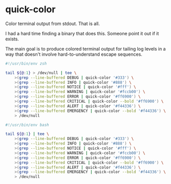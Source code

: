 # quick-color

Color terminal output from stdout. That is all.

I had a hard time finding a binary that does this. Someone point it out if it exists.

The main goal is to produce colored terminal output for tailing log levels in a way that doesn't involve hard-to-understand escape sequences.

```zsh
#!/usr/bin/env zsh

tail ${@:1} > /dev/null | tee \
	>(grep --line-buffered DEBUG | quick-color '#333') \
	>(grep --line-buffered INFO | quick-color '#888') \
	>(grep --line-buffered NOTICE | quick-color '#fff') \
	>(grep --line-buffered WARNING | quick-color '#fccb00') \
	>(grep --line-buffered ERROR | quick-color '#ff6900') \
	>(grep --line-buffered CRITICAL | quick-color --bold '#ff6900') \
	>(grep --line-buffered ALERT | quick-color '#f44336') \
	>(grep --line-buffered EMERGENCY | quick-color --bold '#f44336') \
	> /dev/null
```

```zsh
#!/usr/bin/env bash

tail ${@:1} | tee \
	>(grep --line-buffered DEBUG | quick-color '#333') \
	>(grep --line-buffered INFO | quick-color '#888') \
	>(grep --line-buffered NOTICE | quick-color '#fff') \
	>(grep --line-buffered WARNING | quick-color '#fccb00') \
	>(grep --line-buffered ERROR | quick-color '#ff6900') \
	>(grep --line-buffered CRITICAL | quick-color --bold '#ff6900') \
	>(grep --line-buffered ALERT | quick-color '#f44336') \
	>(grep --line-buffered EMERGENCY | quick-color --bold '#f44336') \
	> /dev/null
```
